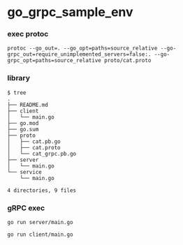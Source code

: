 # go_grpc_sample_env

### exec protoc
```
protoc --go_out=. --go_opt=paths=source_relative --go-grpc_out=require_unimplemented_servers=false:. --go-grpc_opt=paths=source_relative proto/cat.proto
```

### library
```
$ tree
.
├── README.md
├── client
│   └── main.go       
├── go.mod
├── go.sum
├── proto
│   ├── cat.pb.go     
│   ├── cat.proto     
│   └── cat_grpc.pb.go
├── server
│   └── main.go
└── service
    └── main.go

4 directories, 9 files
```

### gRPC exec
```
go run server/main.go
```
```
go run client/main.go
```
